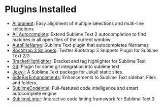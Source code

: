 # Plugins Installed

* [Alignment](https://github.com/wbond/sublime_alignment/issues): Easy alignment of multiple selections and multi-line selections
* [All Autocomplete](https://github.com/alienhard/SublimeAllAutocomplete): Extend Sublime Text 2 autocompletion to find matches in all open files of the current window
* [AutoFileName](https://github.com/BoundInCode/AutoFileName): Sublime Text plugin that autocompletes filenames
* [Bootstrap 3 Snippets](https://github.com/JasonMortonNZ/bs3-sublime-plugin): Twitter Bootstrap 3 Snippets Plugin for Sublime Text 2/3
* [BracketHighlighter](https://github.com/facelessuser/BracketHighlighter): Bracket and tag highlighter for Sublime Text
* [Git](https://github.com/kemayo/sublime-text-git): Plugin for some git integration into sublime text
* [Jekyll](https://github.com/23maverick23/sublime-jekyll): A Sublime Text package for Jekyll static sites.
* [SideBarEnhancements](https://github.com/titoBouzout/SideBarEnhancements): Enhancements to Sublime Text sidebar. Files and folders.
* [SublimeCodeIntel](http://sublimecodeintel.github.io/SublimeCodeIntel/): Full-featured code intelligence and smart autocomplete engine
* [SublimeLinter](http://sublimelinter.readthedocs.org/): Interactive code linting framework for Sublime Text 3



